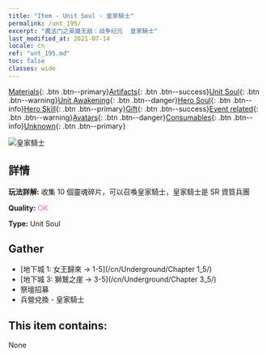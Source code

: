 ```yaml
---
title: "Item - Unit Soul - 皇家騎士"
permalink: /unt_195/
excerpt: "魔法门之英雄无敌：战争纪元  皇家騎士"
last_modified_at: 2021-07-14
locale: cn
ref: "unt_195.md"
toc: false
classes: wide
---
```

 [Materials](/ItemsCN/){: .btn .btn--primary}[Artifacts](/ItemsCN/Artifacts/){: .btn .btn--success}[Unit Soul](/ItemsCN/UnitSoul/){: .btn .btn--warning}[Unit Awakening](/ItemsCN/UnitAwakening/){: .btn .btn--danger}[Hero Soul](/ItemsCN/HeroSoul/){: .btn .btn--info}[Hero Skill](/ItemsCN/HeroSkill/){: .btn .btn--primary}[Gift](/ItemsCN/Gift/){: .btn .btn--success}[Event related](/ItemsCN/Events/){: .btn .btn--warning}[Avatars](/ItemsCN/Avatars/){: .btn .btn--danger}[Consumables](/ItemsCN/Consumables/){: .btn .btn--info}[Unknown](/ItemsCN/Unknown/){: .btn .btn--primary}

 ![皇家騎士](/images/u/ti_qishi.jpg)

## 詳情
 **玩法詳解:** 收集 10 個靈魂碎片，可以召喚皇家騎士，皇家騎士是 SR 資質兵團

 **Quality:** <span style="color: #DA70D6">OK</span>

 **Type:** Unit Soul

## Gather

*    [地下城 1: 女王歸來 -> 1-5](/cn/Underground/Chapter 1_5/) 
*    [地下城 3: 獅鷲之崖 -> 3-5](/cn/Underground/Chapter 3_5/) 
*    祭壇招募 
*    兵營兌換 - 皇家騎士 

## This item contains:

  None

